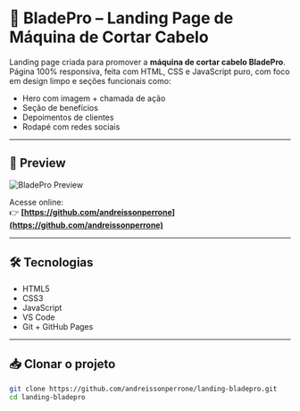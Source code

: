 # 💈 BladePro – Landing Page de Máquina de Cortar Cabelo

Landing page criada para promover a **máquina de cortar cabelo BladePro**. Página 100% responsiva, feita com HTML, CSS e JavaScript puro, com foco em design limpo e seções funcionais como:

- Hero com imagem + chamada de ação
- Seção de benefícios
- Depoimentos de clientes
- Rodapé com redes sociais

---

## 📸 Preview

![BladePro Preview](https://www.google.com/imgres?q=corte%20de%20cabelo%20emote&imgurl=https%3A%2F%2Fimages.emojiterra.com%2Fgoogle%2Fandroid-12l%2F512px%2F1f487-2642.png&imgrefurl=https%3A%2F%2Femojiterra.com%2Fpt%2Fhomem-cortando-o-cabelo%2F&docid=Y6lyNup2dfOPGM&tbnid=dwVdMjb4PWYgqM&vet=12ahUKEwj5guCNyY2NAxWyHLkGHYYMNLMQM3oECBgQAA..i&w=512&h=512&hcb=2&ved=2ahUKEwj5guCNyY2NAxWyHLkGHYYMNLMQM3oECBgQAA) <!-- Você pode colocar um print aqui depois ou subir no repositório -->

Acesse online:  
👉 **[https://github.com/andreissonperrone](https://github.com/andreissonperrone)**

---

## 🛠️ Tecnologias

- HTML5
- CSS3
- JavaScript
- VS Code
- Git + GitHub Pages

---

## 📥 Clonar o projeto

```bash
git clone https://github.com/andreissonperrone/landing-bladepro.git
cd landing-bladepro
